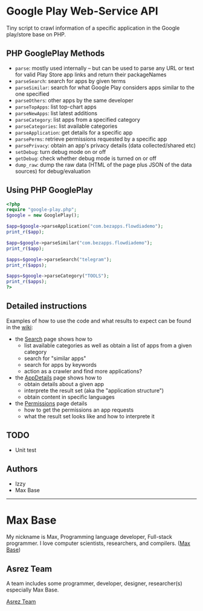 # Google Play Web-Service API

Tiny script to crawl information of a specific application in the Google play/store base on PHP.

## PHP GooglePlay Methods
- `parse`: mostly used internally – but can be used to parse any URL or text for valid Play Store app links and return their packageNames
- `parseSearch`: search for apps by given terms
- `parseSimilar`: search for what Google Play considers apps similar to the one specified
- `parseOthers`: other apps by the same developer
- `parseTopApps`: list top-chart apps
- `parseNewApps`: list latest additions
- `parseCategory`: list apps from a specified category
- `parseCategories`: list available categories
- `parseApplication`: get details for a specific app
- `parsePerms`: retrieve permissions requested by a specific app
- `parsePrivacy`: obtain an app's privacy details (data collected/shared etc)
- `setDebug`: turn debug mode on or off
- `getDebug`: check whether debug mode is turned on or off
- `dump_raw`: dump the raw data (HTML of the page plus JSON of the data sources) for debug/evaluation

## Using PHP GooglePlay
```php
<?php
require "google-play.php";
$google = new GooglePlay();

$app=$google->parseApplication("com.bezapps.flowdiademo");
print_r($app);

$app=$google->parseSimilar("com.bezapps.flowdiademo");
print_r($app);

$apps=$google->parseSearch("telegram");
print_r($apps);

$apps=$google->parseCategory("TOOLS");
print_r($apps);
?>
```

## Detailed instructions
Examples of how to use the code and what results to expect can be found in the [wiki](https://github.com/BaseMax/GooglePlayWebServiceAPI/wiki):

- the [Search](https://github.com/BaseMax/GooglePlayWebServiceAPI/wiki/Search) page shows how to
    - list available categories as well as obtain a list of apps from a given category
    - search for "similar apps"
    - search for apps by keywords
    - action as a crawler and find more applications?
- the [AppDetails](https://github.com/BaseMax/GooglePlayWebServiceAPI/wiki/AppDetails) page shows how to
    - obtain details about a given app
    - interprete the result set (aka the "application structure")
    - obtain content in specific languages
- the [Permissions](https://github.com/BaseMax/GooglePlayWebServiceAPI/wiki/Permissions) page details
    - how to get the permissions an app requests
    - what the result set looks like and how to interprete it

## TODO

- Unit test

## Authors

- Izzy
- Max Base

---------

# Max Base

My nickname is Max, Programming language developer, Full-stack programmer. I love computer scientists, researchers, and compilers. ([Max Base](https://maxbase.org/))

## Asrez Team

A team includes some programmer, developer, designer, researcher(s) especially Max Base.

[Asrez Team](https://www.asrez.com/)
